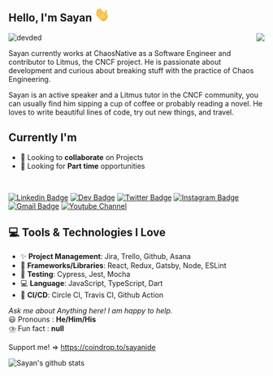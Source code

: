 <h2> Hello, I'm Sayan <img src="https://raw.githubusercontent.com/ABSphreak/ABSphreak/master/gifs/Hi.gif" width="30px"></h2><img  align='right' src="https://i.ibb.co/5x52S7h/Coffee-bitmoji.png">

<p align="left"> <img src="https://komarev.com/ghpvc/?username=S-ayanide" alt="devded" /></p>


Sayan currently works at ChaosNative as a Software Engineer and contributor to Litmus, the CNCF project. He is passionate about development and curious about breaking stuff with the practice of Chaos Engineering.

Sayan is an active speaker and a Litmus tutor in the CNCF community, you can usually find him sipping a cup of coffee or probably reading a novel. He loves to write beautiful lines of code, try out new things, and travel.

## Currently I'm
* 🕺 Looking to **collaborate** on Projects
* 🤔 Looking for **Part time** opportunities

<br/>

[![Linkedin Badge](https://img.shields.io/badge/-sayan-blue?style=flat&logo=Linkedin&logoColor=white&link=https://www.linkedin.com/in/s-ayanide/)](https://www.linkedin.com/in/s-ayanide/)
[![Dev Badge](https://img.shields.io/badge/-@_sayanide-000000?style=flat&labelColor=000000&logo=dev.to&link=https://dev.to/sayanide)](https://dev.to/sayanide)
[![Twitter Badge](https://img.shields.io/badge/-@_s__ayanide-1ca0f1?style=flat&labelColor=1ca0f1&logo=twitter&logoColor=white&link=https://twitter.com/s_ayanide)](https://twitter.com/s_ayanide)
[![Instagram Badge](https://img.shields.io/badge/-@s__ayanide-purple?style=flat&logo=instagram&logoColor=white&link=https://www.instagram.com/s_ayanide/)](https://www.instagram.com/s_ayanide/)
[![Gmail Badge](https://img.shields.io/badge/-sayan@chaosnative-c14438?style=flat&logo=Gmail&logoColor=white&link=mailto:sayan@chaosnative.com)](mailto:sayan@chaosnative.com)
[![Youtube Channel](https://img.shields.io/badge/-Sayan%20Mondal-c14438?style=flat-square&logo=Youtube&link=https://www.youtube.com/channel/UCBYLBnGrz2YlBGKqHaiAPQQ)](https://www.youtube.com/channel/UCBYLBnGrz2YlBGKqHaiAPQQ)

## 💻 Tools & Technologies I Love
* ✨ **Project Management**: Jira, Trello, Github, Asana
* 🔭 **Frameworks/Libraries**: React, Redux, Gatsby, Node, ESLint
* 🐛 **Testing**: Cypress, Jest, Mocha
* 💻 **Language**: JavaScript, TypeScript, Dart
* 🌱 **CI/CD**: Circle CI, Travis CI, Github Action

*Ask me about Anything here! I am happy to help.* <br />
😃 Pronouns : **He/Him/His** <br />
⛈️ Fun fact : **null**

Support me! => https://coindrop.to/sayanide <br />

![Sayan's github stats](https://github-readme-stats.vercel.app/api?username=S-ayanide&show_icons=true&hide=[%22issues%22])
